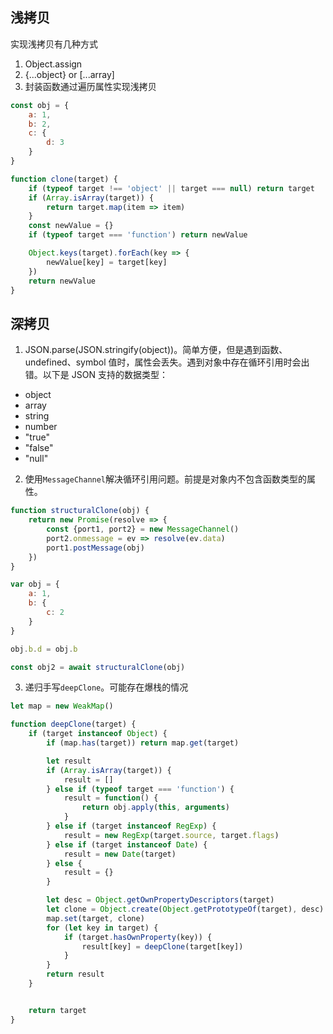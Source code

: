 ## 浅拷贝

实现浅拷贝有几种方式
1. Object.assign
2. {...object} or [...array]
3. 封装函数通过遍历属性实现浅拷贝

```javascript
const obj = {
	a: 1,
	b: 2,
	c: { 
		d: 3
	}
}

function clone(target) {
	if (typeof target !== 'object' || target === null) return target
	if (Array.isArray(target)) {
		return target.map(item => item)
	}
	const newValue = {}
	if (typeof target === 'function') return newValue

	Object.keys(target).forEach(key => {
		newValue[key] = target[key]
	})
	return newValue
}

```


## 深拷贝

1. JSON.parse(JSON.stringify(object))。简单方便，但是遇到函数、undefined、symbol 值时，属性会丢失。遇到对象中存在循环引用时会出错。以下是 JSON 支持的数据类型：

* object
* array
* string
* number
* "true"
* "false"
* "null"

2. 使用`MessageChannel`解决循环引用问题。前提是对象内不包含函数类型的属性。
```javascript
function structuralClone(obj) {
	return new Promise(resolve => {
		const {port1, port2} = new MessageChannel()
		port2.onmessage = ev => resolve(ev.data)
		port1.postMessage(obj)
	})
}

var obj = {
	a: 1,
	b: { 
		c: 2
	}
}

obj.b.d = obj.b

const obj2 = await structuralClone(obj)

```

3. 递归手写`deepClone`。可能存在爆栈的情况
```javascript
let map = new WeakMap()

function deepClone(target) {
	if (target instanceof Object) {
		if (map.has(target)) return map.get(target)

		let result
		if (Array.isArray(target)) {
			result = []
		} else if (typeof target === 'function') {
			result = function() {
				return obj.apply(this, arguments)
			}
		} else if (target instanceof RegExp) {
			result = new RegExp(target.source, target.flags)
		} else if (target instanceof Date) {
			result = new Date(target)
		} else {
			result = {}
		}

		let desc = Object.getOwnPropertyDescriptors(target)
		let clone = Object.create(Object.getPrototypeOf(target), desc)
		map.set(target, clone)
		for (let key in target) {
			if (target.hasOwnProperty(key)) {
				result[key] = deepClone(target[key])
			}
		}
		return result
	}


	return target
}

```
